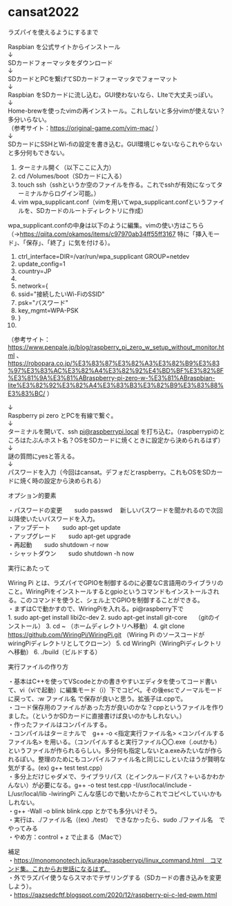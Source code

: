 # cansat2022

ラズパイを使えるようにするまで

Raspbian を公式サイトからインストール  
↓  
SDカードフォーマッタをダウンロード  
↓  
SDカードとPCを繋げてSDカードフォーマッタでフォーマット  
↓  
Raspbian をSDカードに流し込む。GUI使わないなら、LIteで大丈夫っぽい。  
↓  
Home-brewを使ったvimの再インストール。これしないと多分vimが使えない？多分いらない。  
（参考サイト：https://original-game.com/vim-mac/ ）  
↓  
SDカードにSSHとWi-fiの設定を書き込む。GUI環境じゃないならこれやらないと多分何もできない。  
1. ターミナル開く（以下ここに入力）
2. cd /Volumes/boot（SDカードに入る）
3. touch ssh（sshというか空のファイルを作る。これでsshが有効になってターミナルからログイン可能。）
4. vim wpa_supplicant.conf（vimを用いてwpa_supplicant.confというファイルを、SDカードのルートディレクトリに作成）

wpa_supplicant.confの中身は以下のように編集。vimの使い方はこちら（→https://qiita.com/okamos/items/c97970ab34ff55ff3167 特に「挿入モード」、「保存」、「終了」に気を付ける）。  

1. ctrl_interface=DIR=/var/run/wpa_supplicant GROUP=netdev
2. update_config=1
3. country=JP
4.  
5. network={
6.  ssid="接続したいWi-FiのSSID"
7.  psk="パスワード"
8.  key_mgmt=WPA-PSK
9. }
10.   
（参考サイト：https://www.penpale.jp/blog/raspberry_pi_zero_w_setup_without_monitor.html 、 https://robopara.co.jp/%E3%83%87%E3%82%A3%E3%82%B9%E3%83%97%E3%83%AC%E3%82%A4%E3%82%92%E4%BD%BF%E3%82%8F%E3%81%9A%E3%81%ABraspberry-pi-zero-w-%E3%81%ABraspbian-lite%E3%82%92%E3%82%A4%E3%83%B3%E3%82%B9%E3%83%88%E3%83%BC/ ）
  
 ↓  
Raspberry pi zero とPCを有線で繋ぐ。  
↓  
ターミナルを開いて、ssh pi@raspberrypi.local を打ち込む。（raspberrypiのところはたぶんホスト名？OSをSDカードに焼くときに設定から決められるはず）  
↓  
謎の質問にyesと答える。  
↓  
パスワードを入力（今回はcansat。デフォだとraspberry。これもOSをSDカードに焼く時の設定から決められる）  


オプション的要素

・パスワードの変更　　sudo passwd <user name>　新しいパスワードを聞かれるので次回以降使いたいパスワードを入力。  
・アップデート　　sudo apt-get update  
・アップグレード　　sudo apt-get upgrade  
・再起動　　sudo shutdown -r now  
・シャットダウン　　sudo shutdown -h now  

実行にあたって

Wiring Pi とは、ラズパイでGPIOを制御するのに必要なC言語用のライブラリのこと。WiringPiをインストールするとgpioというコマンドもインストールされる。このコマンドを使うと、シェル上でGPIOを制御することができる。  
・まずはCで動かすので、WiringPiを入れる。pi@raspberry下で  
	1.  sudo apt-get install libi2c-dev
	2.  sudo apt-get install git-core　 （gitのインストール）
	3.  cd ~ （ホームディレクトリへ移動）
	4.  git clone https://github.com/WiringPi/WiringPi.git （Wiring Pi のソースコードが wiringPiディレクトリとしてクローン）
	5.  cd WiringPi（WiringPiディレクトリへ移動）
	6.  ./build（ビルドする）

実行ファイルの作り方

・基本はC++を使ってVScodeとかの書きやすいエディタを使ってコード書いて、vi（viで起動）に編集モード（i）下でコピペ。その後escでノーマルモードに戻って、:w ファイル名 で保存が良いと思う。拡張子は.cppで。  
・コード保存用のファイルがあった方が良いのかな？cppというファイルを作りました。（というかSDカードに直接書けば良いのかもしれない。）  
・作ったファイルはコンパイルする。  
・コンパイルはターミナルで　g++ -o <指定実行ファイル名> <コンパイルするファイル名> を用いる。（コンパイルすると実行ファイル〇〇.exe（.outかも）というファイルが作られるらしい。多分何も指定しないとa.exeみたいなが作られるぽい。整理のためにもコンパイルファイル名と同じにしといたほうが賢明な気がする。(ex) g++ test test.cpp）  
・多分上だけじゃダメで、ライブラリパス（とインクルードパス？←いるかわかんない）が必要になる。g++ -o test test.cpp -I/usr/local/include -L/usr/local/lib -lwiringPi こんな感じので動いたからこれでコピペしていいかもしれない。  
・g++ -Wall -o blink blink.cpp  とかでも多分いけそう。  
・実行は、./ファイル名（(ex) ./test）　できなかったら、sudo ./ファイル名　でやってみる  
・やめ方：control + z で止まる（Macで）  

補足  
・https://monomonotech.jp/kurage/raspberrypi/linux_command.html　コマンド集。これからお世話になるはず。  
・外でラズパイ使うならスマホでテザリングする（SDカードの書き込みを変更しよう）。  
・https://qazsedcftf.blogspot.com/2020/12/raspberry-pi-c-led-pwm.html  

